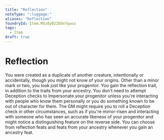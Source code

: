 ```yaml
---
title: "Reflection"
noteType: ":luggage:"
aliases: "Reflection"
foundryId: Item.M5z8yB22DOxYquoz
tags:
  - Item
draft: true
---
```


# Reflection

You were created as a duplicate of another creature, intentionally or accidentally, though you might not know of your origins. Other than a minor mark or two, you look just like your progenitor. You gain the reflection trait, in addition to the traits from your ancestry. You don't need to attempt Deception checks to Impersonate your progenitor unless you're interacting with people who know them personally or you do something known to be out of character for them. The GM might require you to roll a Deception check in other circumstances, such as if you're mirror-risen and interacting with someone who has seen an accurate likeness of your progenitor and might notice a distinguishing feature on the reverse side. You can choose from reflection feats and feats from your ancestry whenever you gain an ancestry feat.
